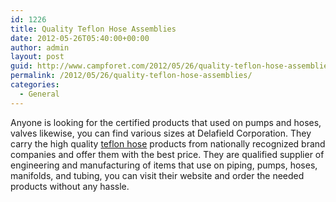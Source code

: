 ```yaml
---
id: 1226
title: Quality Teflon Hose Assemblies
date: 2012-05-26T05:40:00+00:00
author: admin
layout: post
guid: http://www.campforet.com/2012/05/26/quality-teflon-hose-assemblies/
permalink: /2012/05/26/quality-teflon-hose-assemblies/
categories:
  - General
---
```

Anyone is looking for the certified products that used on pumps and hoses, valves likewise, you can find various sizes at Delafield Corporation. They carry the high quality [teflon hose](http://www.dftcorp.com/products/hose/teflon/) products from nationally recognized brand companies and offer them with the best price. They are qualified supplier of engineering and manufacturing of items that use on piping, pumps, hoses, manifolds, and tubing, you can visit their website and order the needed products without any hassle.